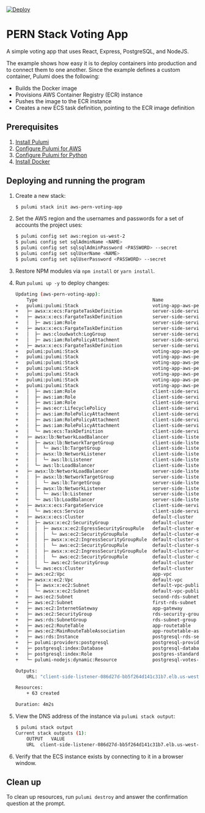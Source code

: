 [![Deploy](https://get.pulumi.com/new/button.svg)](https://app.pulumi.com/new)

# PERN Stack Voting App

A simple voting app that uses React, Express, PostgreSQL, and NodeJS.

The example shows how easy it is to deploy containers into production and to connect them to one another. Since the example defines a custom container, Pulumi does the following:
- Builds the Docker image
- Provisions AWS Container Registry (ECR) instance
- Pushes the image to the ECR instance
- Creates a new ECS task definition, pointing to the ECR image definition

## Prerequisites

1. [Install Pulumi](https://www.pulumi.com/docs/get-started/install/)
1. [Configure Pulumi for AWS](https://www.pulumi.com/docs/intro/cloud-providers/aws/setup/)
1. [Configure Pulumi for Python](https://www.pulumi.com/docs/intro/languages/python/)
1. [Install Docker](https://docs.docker.com/engine/installation/)

## Deploying and running the program


1. Create a new stack:

    ```bash
    $ pulumi stack init aws-pern-voting-app
    ```

1. Set the AWS region and the usernames and passwords for a set of accounts the project uses:

    ```bash
    $ pulumi config set aws:region us-west-2
    $ pulumi config set sqlAdminName <NAME>
    $ pulumi config set sqlsqlAdminPassword <PASSWORD> --secret
    $ pulumi config set sqlUserName <NAME>
    $ pulumi config set sqlUserPassword <PASSWORD> --secret
    ```

1. Restore NPM modules via `npm install` or `yarn install`.

1. Run `pulumi up -y` to deploy changes:
    ```bash
    Updating (aws-pern-voting-app):
        Type                                          Name                                    Status       Info
    +   pulumi:pulumi:Stack                           voting-app-aws-pern-voting-app          created
    +   ├─ awsx:x:ecs:FargateTaskDefinition           server-side-service                     created
    +   ├─ awsx:x:ecs:FargateTaskDefinition           server-side-service                     created 
    +   │  ├─ aws:iam:Role                            server-side-service-execution           created      
    +   ├─ awsx:x:ecs:FargateTaskDefinition           server-side-service                     created
    +   │  ├─ aws:cloudwatch:LogGroup                 server-side-service                     created      
    +   │  ├─ aws:iam:RolePolicyAttachment            server-side-service-task-fd1a00e5       created      
    +   ├─ awsx:x:ecs:FargateTaskDefinition           server-side-service                     created
    +   pulumi:pulumi:Stack                           voting-app-aws-pern-voting-app          created
    +   pulumi:pulumi:Stack                           voting-app-aws-pern-voting-app          created
    +   pulumi:pulumi:Stack                           voting-app-aws-pern-voting-app          created
    +   pulumi:pulumi:Stack                           voting-app-aws-pern-voting-app          created
    +   pulumi:pulumi:Stack                           voting-app-aws-pern-voting-app          created
    +   pulumi:pulumi:Stack                           voting-app-aws-pern-voting-app          created
    +   pulumi:pulumi:Stack                           voting-app-aws-pern-voting-app          created
    +   │  ├─ aws:iam:Role                            client-side-service-execution           created      
    +   │  ├─ aws:iam:Role                            client-side-service-execution           created      
    +   │  ├─ aws:iam:Role                            client-side-service-execution           created      
    +   │  ├─ aws:ecr:LifecyclePolicy                 client-side-service                     created      
    +   │  ├─ aws:iam:RolePolicyAttachment            client-side-service-task-fd1a00e5       created     
    +   │  ├─ aws:iam:RolePolicyAttachment            client-side-service-task-32be53a2       created     
    +   │  ├─ aws:iam:RolePolicyAttachment            client-side-service-execution-9a42f520  created     
    +   │  └─ aws:ecs:TaskDefinition                  client-side-service                     created     
    +   ├─ awsx:lb:NetworkLoadBalancer                client-side-listener                    created     
    +   │  ├─ awsx:lb:NetworkTargetGroup              client-side-listener                    created     
    +   │  │  └─ aws:lb:TargetGroup                   client-side-listener                    created     
    +   │  ├─ awsx:lb:NetworkListener                 client-side-listener                    created     
    +   │  │  └─ aws:lb:Listener                      client-side-listener                    created     
    +   │  └─ aws:lb:LoadBalancer                     client-side-listener                    created     
    +   ├─ awsx:lb:NetworkLoadBalancer                server-side-listener                    created     
    +   │  ├─ awsx:lb:NetworkTargetGroup              server-side-listener                    created     
    +   │  │  └─ aws:lb:TargetGroup                   server-side-listener                    created     
    +   │  ├─ awsx:lb:NetworkListener                 server-side-listener                    created     
    +   │  │  └─ aws:lb:Listener                      server-side-listener                    created     
    +   │  └─ aws:lb:LoadBalancer                     server-side-listener                    created     
    +   ├─ awsx:x:ecs:FargateService                  client-side-service                     created     
    +   │  └─ aws:ecs:Service                         client-side-service                     created     
    +   ├─ awsx:x:ecs:Cluster                         default-cluster                         created     
    +   │  ├─ awsx:x:ec2:SecurityGroup                default-cluster                         created     
    +   │  │  ├─ awsx:x:ec2:EgressSecurityGroupRule   default-cluster-egress                  created     
    +   │  │  │  └─ aws:ec2:SecurityGroupRule         default-cluster-egress                  created     
    +   │  │  ├─ awsx:x:ec2:IngressSecurityGroupRule  default-cluster-ssh                     created     
    +   │  │  │  └─ aws:ec2:SecurityGroupRule         default-cluster-ssh                     created     
    +   │  │  ├─ awsx:x:ec2:IngressSecurityGroupRule  default-cluster-containers              created     
    +   │  │  │  └─ aws:ec2:SecurityGroupRule         default-cluster-containers              created     
    +   │  │  └─ aws:ec2:SecurityGroup                default-cluster                         created     
    +   │  └─ aws:ecs:Cluster                         default-cluster                         created     
    +   ├─ aws:ec2:Vpc                                app-vpc                                 created     
    +   ├─ awsx:x:ec2:Vpc                             default-vpc                             created     
    +   │  ├─ awsx:x:ec2:Subnet                       default-vpc-public-1                    created     
    +   │  └─ awsx:x:ec2:Subnet                       default-vpc-public-0                    created     
    +   ├─ aws:ec2:Subnet                             second-rds-subnet                       created     
    +   ├─ aws:ec2:Subnet                             first-rds-subnet                        created     
    +   ├─ aws:ec2:InternetGateway                    app-gateway                             created     
    +   ├─ aws:ec2:SecurityGroup                      rds-security-group                      created     
    +   ├─ aws:rds:SubnetGroup                        rds-subnet-group                        created     
    +   ├─ aws:ec2:RouteTable                         app-routetable                          created     
    +   ├─ aws:ec2:MainRouteTableAssociation          app-routetable-association              created     
    +   ├─ aws:rds:Instance                           postgresql-rds-server                   created     
    +   ├─ pulumi:providers:postgresql                postgresql-provider                     created     
    +   ├─ postgresql:index:Database                  postgresql-database                     created     
    +   ├─ postgresql:index:Role                      postgres-standard-role                  created     
    +   └─ pulumi-nodejs:dynamic:Resource             postgresql-votes-schema                 created     
    
    Outputs:
        URL: "client-side-listener-086d27d-bb5f264d141c31b7.elb.us-west-2.amazonaws.com"

    Resources:
        + 63 created

    Duration: 4m2s
    ```

1. View the DNS address of the instance via `pulumi stack output`:

    ```bash
    $ pulumi stack output
    Current stack outputs (1):
        OUTPUT   VALUE
        URL  client-side-listener-086d27d-bb5f264d141c31b7.elb.us-west-2.amazonaws.com
    ```

1.  Verify that the ECS instance exists by connecting to it in a browser window.

## Clean up

To clean up resources, run `pulumi destroy` and answer the confirmation question at the prompt.